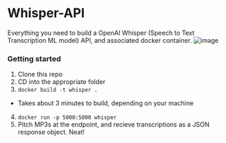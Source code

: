 # Whisper-API
Everything you need to build a OpenAI Whisper (Speech to Text Transcription ML model) API, and associated docker container.
![image](https://user-images.githubusercontent.com/36832027/209445003-ab3fc086-4d23-4f58-87ff-6b26f98ebc37.png)

### Getting started
1. Clone this repo
2. CD into the appropriate folder
3. ```docker build -t whisper .```
  - Takes about 3 minutes to build, depending on your machine
4. ```docker run -p 5000:5000 whisper```
5. Pitch MP3s at the endpoint, and recieve transcriptions as a JSON response object. Neat!
